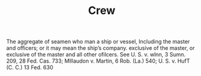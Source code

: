 ---
title: Crew
letter: C
permalink: "/definitions/bld-crew.html"
body: The aggregate of seamen who man a ship or vessel, Including the master and officers;
  or it may mean the ship’s company. exclusive of the master, or exclusive of the
  master and all other ofilcers. See U. S. v. wlnn, 3 Sumn. 209, 28 Fed. Cas. 733;
  Mlllaudon v. Martin, 6 Rob. (La.) 540; U. S. v. HufT (C. C.) 13 Fed. 630
published_at: '2018-07-07'
source: Black's Law Dictionary 2nd Ed (1910)
layout: post
---